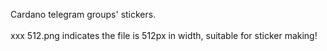 Cardano telegram groups' stickers.
<br>
<br>
xxx 512.png indicates the file is 512px in width, suitable for sticker making!
